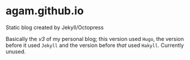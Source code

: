 # agam.github.io
Static blog created by Jekyll/Octopress

Basically the _v3_ of my personal blog; this version used `Hugo`, the version before it used `Jekyll` and the version before _that_ used `Hakyll`. Currently unused.
